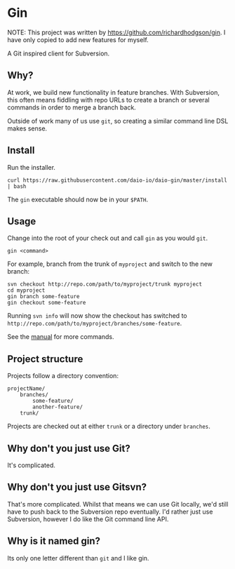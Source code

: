 # Gin

NOTE: This project was written by https://github.com/richardhodgson/gin. I have only copied to add new features for myself.

A Git inspired client for Subversion.

## Why?

At work, we build new functionality in feature branches. With Subversion, this often means fiddling with repo URLs to create a branch or several commands in order to merge a branch back.

Outside of work many of us use `git`, so creating a similar command line DSL makes sense.

## Install

Run the installer.

    curl https://raw.githubusercontent.com/daio-io/daio-gin/master/install | bash

The `gin` executable should now be in your `$PATH`.

## Usage

Change into the root of your check out and call `gin` as you would `git`.

    gin <command>

For example, branch from the trunk of `myproject` and switch to the new branch:

    svn checkout http://repo.com/path/to/myproject/trunk myproject
    cd myproject
    gin branch some-feature
    gin checkout some-feature

Running `svn info` will now show the checkout has switched to `http://repo.com/path/to/myproject/branches/some-feature`.

See the [manual](https://github.com/daio-io/gin/blob/master/MANUAL.md#gin---a-git-inspired-client-for-subversion) for more commands.

## Project structure

Projects follow a directory convention:

    projectName/
        branches/
            some-feature/
            another-feature/
        trunk/

Projects are checked out at either `trunk` or a directory under `branches`.

## Why don't you just use Git?

It's complicated.

## Why don't you just use Gitsvn?

That's more complicated. Whilst that means we can use Git locally, we'd still have to push back to the Subversion repo eventually. I'd rather just use Subversion, however I do like the Git command line API.

## Why is it named gin?

Its only one letter different than `git` and I like gin.
